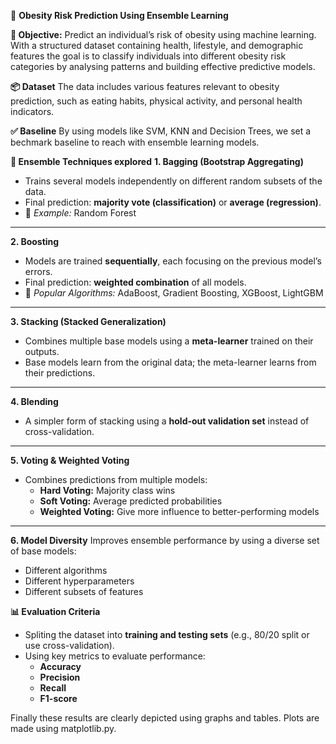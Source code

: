 🧠 **Obesity Risk Prediction Using Ensemble Learning**

**🎯 Objective:**
Predict an individual’s risk of obesity using machine learning. With a structured dataset containing health, lifestyle, and demographic features the goal is to classify individuals into
different obesity risk categories by analysing patterns and building effective predictive models.

**📦 Dataset**
The data includes various features relevant to obesity prediction, such as eating habits, physical activity, and personal health indicators.

**✅ Baseline**
By using models like SVM, KNN and Decision Trees, we set a bechmark baseline to reach with ensemble learning models.

**🚀 Ensemble Techniques explored**
**1. Bagging (Bootstrap Aggregating)**
- Trains several models independently on different random subsets of the data.
- Final prediction: **majority vote (classification)** or **average (regression)**.
- 📌 *Example:* Random Forest
---
**2. Boosting**
- Models are trained **sequentially**, each focusing on the previous model’s errors.
- Final prediction: **weighted combination** of all models.
- 📌 *Popular Algorithms:* AdaBoost, Gradient Boosting, XGBoost, LightGBM
---
**3. Stacking (Stacked Generalization)**
- Combines multiple base models using a **meta-learner** trained on their outputs.
- Base models learn from the original data; the meta-learner learns from their predictions.
---
**4. Blending**
- A simpler form of stacking using a **hold-out validation set** instead of cross-validation.
---
**5. Voting & Weighted Voting**
- Combines predictions from multiple models:
    - **Hard Voting:** Majority class wins
    - **Soft Voting:** Average predicted probabilities
    - **Weighted Voting:** Give more influence to better-performing models
---
**6. Model Diversity**
Improves ensemble performance by using a diverse set of base models:
- Different algorithms
- Different hyperparameters
- Different subsets of features

**📊 Evaluation Criteria**
- Spliting the dataset into **training and testing sets** (e.g., 80/20 split or use cross-validation).
- Using key metrics to evaluate performance:
    - **Accuracy**
    - **Precision**
    - **Recall**
    - **F1-score**
  
Finally these results are clearly depicted using graphs and tables. Plots are made using matplotlib.py.
